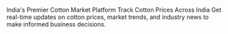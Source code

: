 India's Premier Cotton Market Platform
Track Cotton Prices Across India
Get real-time updates on cotton prices, market trends, and industry news to make informed business decisions.
